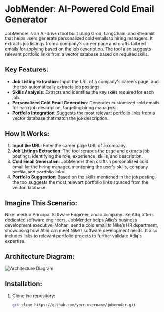 # JobMender: AI-Powered Cold Email Generator

JobMender is an AI-driven tool built using Groq, LangChain, and Streamlit that helps users generate personalized cold emails to hiring managers. It extracts job listings from a company's career page and crafts tailored emails for applying based on the job description. The tool also suggests relevant portfolio links from a vector database based on required skills.

## Key Features:
- **Job Listing Extraction**: Input the URL of a company's careers page, and the tool automatically extracts job postings.
- **Skills Analysis**: Extracts and identifies the key skills required for each job.
- **Personalized Cold Email Generation**: Generates customized cold emails for each job description, targeting hiring managers.
- **Portfolio Integration**: Suggests the most relevant portfolio links from a vector database that match the job description.

## How It Works:
1. **Input the URL**: Enter the career page URL of a company.
2. **Job Listings Extraction**: The tool scrapes the page and extracts job postings, identifying the role, experience, skills, and description.
3. **Cold Email Generation**: JobMender then crafts a personalized cold email for the hiring manager, mentioning the user's skills, company profile, and portfolio links.
4. **Portfolio Suggestion**: Based on the skills mentioned in the job posting, the tool suggests the most relevant portfolio links sourced from the vector database.

## Imagine This Scenario:
Nike needs a Principal Software Engineer, and a company like Atliq offers dedicated software engineers. JobMender helps Atliq's business development executive, Mohan, send a cold email to Nike’s HR department, showcasing how Atliq can meet Nike’s software development needs. It also includes links to relevant portfolio projects to further validate Atliq's expertise.

## Architecture Diagram:
![Architecture Diagram](img.png)

## Installation:

1. Clone the repository:
   ```bash
   git clone https://github.com/your-username/jobmender.git
